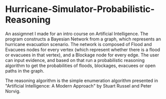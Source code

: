 # Hurricane-Simulator-Probabilistic-Reasoning
An assigmnet I made for an intro course on Artificial Intelligence.
The program constructs a Bayesian Network from a graph, which represents an hurricane evacuation scenario.
The network is composed of Flood and Evacuees nodes for every vertex (which represent whether there is a flood or evacuees in that vertex),
and a Blockage node for every edge. The user can input evidence,
and based on that run a probabilistic reasoning algorithm to get the probabilities of floods, blockages, evacuees or open paths in the graph.

The reasoning algorithm is the simple enumeration algorithm presented in "Artificial Intelligence: A Modern Approach" by Stuart Russel and Peter Norvig.
